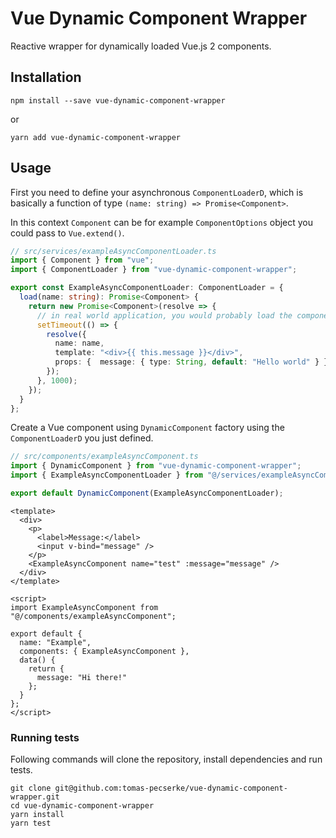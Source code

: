 # Vue Dynamic Component Wrapper

Reactive wrapper for dynamically loaded Vue.js 2 components.

## Installation

```shell script
npm install --save vue-dynamic-component-wrapper
```

or

```shell script
yarn add vue-dynamic-component-wrapper
```

## Usage

First you need to define your asynchronous `ComponentLoaderD`,
which is basically a function of type `(name: string) => Promise<Component>`.

In this context `Component` can be for example `ComponentOptions` object you could pass to `Vue.extend()`.

```typescript
// src/services/exampleAsyncComponentLoader.ts
import { Component } from "vue";
import { ComponentLoader } from "vue-dynamic-component-wrapper";

export const ExampleAsyncComponentLoader: ComponentLoader = {
  load(name: string): Promise<Component> {
    return new Promise<Component>(resolve => {
      // in real world application, you would probably load the component from the server
      setTimeout(() => {
        resolve({
          name: name,
          template: "<div>{{ this.message }}</div>",
          props: {  message: { type: String, default: "Hello world" } }
        });
      }, 1000);
    });
  }
};
```

Create a Vue component using `DynamicComponent` factory using the `ComponentLoaderD` you just defined.

```typescript
// src/components/exampleAsyncComponent.ts
import { DynamicComponent } from "vue-dynamic-component-wrapper";
import { ExampleAsyncComponentLoader } from "@/services/exampleAsyncComponentLoader";

export default DynamicComponent(ExampleAsyncComponentLoader);
```

```vuejs
<template>
  <div>
    <p>
      <label>Message:</label>
      <input v-bind="message" />
    </p>
    <ExampleAsyncComponent name="test" :message="message" />
  </div>
</template>

<script>
import ExampleAsyncComponent from "@/components/exampleAsyncComponent";

export default {
  name: "Example",
  components: { ExampleAsyncComponent },
  data() {
    return {
      message: "Hi there!"
    };
  }
};
</script>
```

### Running tests

Following commands will clone the repository, install dependencies and run tests.

```shell script
git clone git@github.com:tomas-pecserke/vue-dynamic-component-wrapper.git
cd vue-dynamic-component-wrapper
yarn install
yarn test
```

